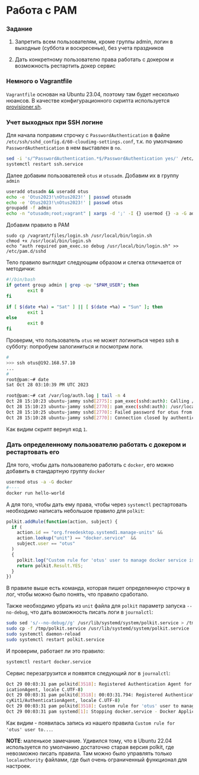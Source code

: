 # Работа с PAM

### Задание

1) Запретить всем пользователям, кроме группы admin, логин в выходные (суббота и воскресенье), без учета праздников

2) Дать конкретному пользователю права работать с докером и возможность рестартить докер сервис

### Немного о Vagrantfile

`Vagrantfile` основан на Ubuntu 23.04, поэтому там будет несколько нюансов.
В качестве конфигурационного скрипта используется [provisioner.sh](./provisioner.sh).

### Учет выходных при SSH логине
Для начала поправим строчку с `PasswordAuthentication` в файле `/etc/ssh/sshd_config.d/60-cloudimg-settings.conf`, т.к. по умолчанию `PasswordAuthentication` в нем выставлен в `no`.

```bash
sed -i 's/^PasswordAuthentication.*$/PasswordAuthentication yes/' /etc/ssh/sshd_config.d/60-cloudimg-settings.conf
systemctl restart ssh.service
```

Далее добавим пользователей `otus` и `otusadm`. Добавим их в группу `admin`

```bash
useradd otusadm && useradd otus
echo -e 'Otus2023!\nOtus2023!' | passwd otusadm
echo -e 'Otus2023!\nOtus2023!' | passwd otus
groupadd -f admin
echo -n "otusadm;root;vagrant" | xargs -d ';' -I {} usermod {} -a -G admin
```

Добавим правило в PAM
```
sudo cp /vagrant/files/login.sh /usr/local/bin/login.sh
chmod +x /usr/local/bin/login.sh
echo "auth required pam_exec.so debug /usr/local/bin/login.sh" >> /etc/pam.d/sshd
```

Тело правило выглядит следующим образом и слегка отличается от методички:
```bash
#!/bin/bash
if getent group admin | grep -qw "$PAM_USER"; then
        exit 0
fi

if [ $(date +%a) = "Sat" ] || [ $(date +%a) = "Sun" ]; then
        exit 1
else
        exit 0
fi
```

Проверим, что пользователь `otus` не может логиниться через ssh в субботу: попробуем залогиниться и посмотрим логи.

```bash
#
>>> ssh otus@192.168.57.10 
...
#
root@pam:~# date
Sat Oct 28 03:10:39 PM UTC 2023

root@pam:~# cat /var/log/auth.log | tail -n 4  
Oct 28 15:10:23 ubuntu-jammy sshd[2775]: pam_exec(sshd:auth): Calling /usr/local/bin/login.sh ...
Oct 28 15:10:23 ubuntu-jammy sshd[2770]: pam_exec(sshd:auth): /usr/local/bin/login.sh failed: exit code 1
Oct 28 15:10:25 ubuntu-jammy sshd[2770]: Failed password for otus from 192.168.57.1 port 44986 ssh2
Oct 28 15:10:28 ubuntu-jammy sshd[2770]: Connection closed by authenticating user otus 192.168.57.1 port 44986 [preauth]
```

Как видим скрипт вернул код `1`.

### Дать определенному пользователю работать с докером и рестартовать его

Для того, чтобы дать пользователю работать с `docker`, его можно добавить в стандартную группу `docker`
```bash
usermod otus -a -G docker
#----
docker run hello-world
```

А для того, чтобы дать ему права, чтобы через `systemctl` рестартовать необходимо написать небольшое правило для `polkit`:
```js
polkit.addRule(function(action, subject) {
  if (
    action.id == "org.freedesktop.systemd1.manage-units" &&
    action.lookup("unit") == "docker.service"  &&
    subject.user == "otus"
  )
  {
    polkit.log("Custom rule for 'otus' user to manage docker service is triggered")
    return polkit.Result.YES;
  }
})
```
В правиле выше есть команда, которая пишет определенную строчку в лог, чтобы можно было понять, что правило сработало.

Также необходимо убрать из `unit` файла для `polkit` параметр запуска `--no-debug`, что дать возможность писать логи в `journalctl`:

```bash
sudo sed 's/--no-debug//g' /usr/lib/systemd/system/polkit.service > /tmp/polkit.service
sudo cp -f /tmp/polkit.service /usr/lib/systemd/system/polkit.service
sudo systemctl daemon-reload
sudo systemctl restart polkit.service
```

И проверим, работает ли это правило:
```bash
systemctl restart docker.service
```

Сервис перезагрузится и появятся следующий лог в `journalctl`:
```bash
Oct 29 00:03:31 pam polkitd[3518]: Registered Authentication Agent for unix-process:3826:14282 (system bus name :1.42 [/usr/bin/pkttyagent --notify-fd 5 --fallback], object path /org/freedesktop/PolicyKit1/Authent
icationAgent, locale C.UTF-8)                                                                            
Oct 29 00:03:31 pam polkitd[3518]: 00:03:31.794: Registered Authentication Agent for unix-process:3826:14282 (system bus name :1.42 [/usr/bin/pkttyagent --notify-fd 5 --fallback], object path /org/freedesktop/Poli
cyKit1/AuthenticationAgent, locale C.UTF-8)                                                              
Oct 29 00:03:31 pam polkitd[3518]: Custom rule for 'otus' user to manage docker service is triggered     
Oct 29 00:03:31 pam systemd[1]: Stopping docker.service - Docker Application Container Engine... 
```

Как видим - появилась запись из нашего правила `Custom rule for 'otus' user to...`.

**NOTE**: маленькое замечание. Удивился тому, что в Ubuntu 22.04 используется по умолчанию достаточно старая версия polkit, где невозможно писать правила. Там можно было управлять только `localauthority` файлами, где был очень ограниченный функционал для настроек.
